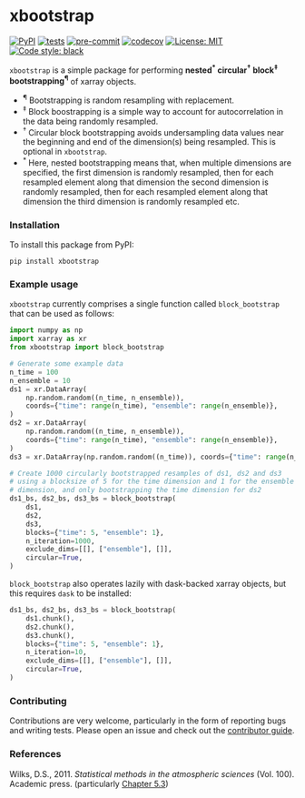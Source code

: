 # xbootstrap

[![PyPI](https://img.shields.io/pypi/v/xbootstrap)](https://pypi.org/project/xbootstrap)
[![tests](https://github.com/dougiesquire/xbootstrap/actions/workflows/tests.yml/badge.svg)](https://github.com/dougiesquire/xbootstrap/actions/workflows/tests.yml)
[![pre-commit](https://github.com/dougiesquire/xbootstrap/actions/workflows/pre-commit.yml/badge.svg)](https://github.com/dougiesquire/xbootstrap/actions/workflows/pre-commit.yml)
[![codecov](https://codecov.io/gh/dougiesquire/xbootstrap/branch/main/graph/badge.svg?token=N0XB8OZ2AE)](https://codecov.io/gh/dougiesquire/xbootstrap)
[![License: MIT](https://img.shields.io/badge/License-MIT-green.svg)](https://github.com/dougiesquire/xbootstrap/blob/master/LICENSE)
[![Code style: black](https://img.shields.io/badge/code%20style-black-000000.svg)](https://github.com/python/black)

`xbootstrap` is a simple package for performing **nested<sup>*</sup> circular<sup>&dagger;</sup> block<sup>&Dagger;</sup> bootstrapping<sup>¶</sup>** of xarray objects. 

- <sup>¶</sup> Bootstrapping is random resampling with replacement.
- <sup>&Dagger;</sup> Block boostrapping is a simple way to account for autocorrelation in the data being randomly resampled.
- <sup>&dagger;</sup> Circular block bootstrapping avoids undersampling data values near the beginning and end of the dimension(s) being resampled. This is optional in `xbootstrap`.
- <sup>*</sup> Here, nested bootstrapping means that, when multiple dimensions are specified, the first dimension is randomly resampled, then for each resampled element along that dimension the second dimension is randomly resampled, then for each resampled element along that dimension the third dimension is randomly resampled etc.

### Installation
To install this package from PyPI:
```
pip install xbootstrap
```

### Example usage
`xbootstrap` currently comprises a single function called `block_bootstrap` that can be used as follows:
```python
import numpy as np
import xarray as xr
from xbootstrap import block_bootstrap

# Generate some example data
n_time = 100
n_ensemble = 10
ds1 = xr.DataArray(
    np.random.random((n_time, n_ensemble)),
    coords={"time": range(n_time), "ensemble": range(n_ensemble)},
)
ds2 = xr.DataArray(
    np.random.random((n_time, n_ensemble)),
    coords={"time": range(n_time), "ensemble": range(n_ensemble)},
)
ds3 = xr.DataArray(np.random.random((n_time)), coords={"time": range(n_time)})

# Create 1000 circularly bootstrapped resamples of ds1, ds2 and ds3
# using a blocksize of 5 for the time dimension and 1 for the ensemble
# dimension, and only bootstrapping the time dimension for ds2
ds1_bs, ds2_bs, ds3_bs = block_bootstrap(
    ds1,
    ds2,
    ds3,
    blocks={"time": 5, "ensemble": 1},
    n_iteration=1000,
    exclude_dims=[[], ["ensemble"], []],
    circular=True,
)
```
`block_bootstrap` also operates lazily with dask-backed xarray objects, but this requires `dask` to be installed:
```python
ds1_bs, ds2_bs, ds3_bs = block_bootstrap(
    ds1.chunk(),
    ds2.chunk(),
    ds3.chunk(),
    blocks={"time": 5, "ensemble": 1},
    n_iteration=10,
    exclude_dims=[[], ["ensemble"], []],
    circular=True,
)
```

### Contributing
Contributions are very welcome, particularly in the form of reporting bugs and writing tests. Please open an issue and check out the [contributor guide](CONTRIBUTING.md).

### References
Wilks, D.S., 2011. *Statistical methods in the atmospheric sciences* (Vol. 100). Academic press. (particularly [Chapter 5.3](https://www.sciencedirect.com/science/article/pii/B9780128158234000055#s0100))

